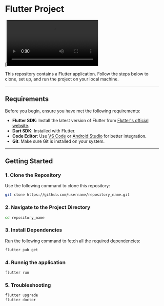 # Flutter Project

[![Watch the video](https://github.com/ruvais-p/project_task/blob/main/Screen%20Recording%202025-01-21%20035232.mp4)

This repository contains a Flutter application. Follow the steps below to clone, set up, and run the project on your local machine.

---

## Requirements

Before you begin, ensure you have met the following requirements:

- **Flutter SDK**: Install the latest version of Flutter from [Flutter's official website](https://flutter.dev/docs/get-started/install).
- **Dart SDK**: Installed with Flutter.
- **Code Editor**: Use [VS Code](https://code.visualstudio.com/) or [Android Studio](https://developer.android.com/studio) for better integration.
- **Git**: Make sure Git is installed on your system.

---

## Getting Started

### 1. Clone the Repository

Use the following command to clone this repository:

```bash
git clone https://github.com/username/repository_name.git

```
### 2. Navigate to the Project Directory
```bash
cd repository_name
```

### 3.  Install Dependencies
Run the following command to fetch all the required dependencies:

```bash
flutter pub get
```

### 4.  Runnig the application
```bash
flutter run
```

### 5. Troubleshooting
```bash
flutter upgrade
flutter doctor
```

